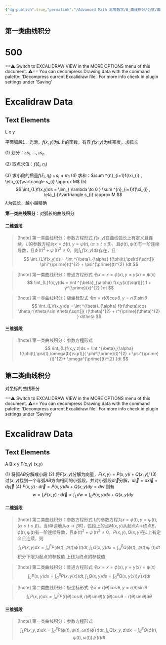 ```yaml
---
{"dg-publish":true,"permalink":"/Advanced Math 高等数学/8_曲线积分/公式/曲线积分/","tags":["高数","微积分","定理"]}
---
```


## 第一类曲线积分


<div class="transclusion internal-embed is-loaded"><div class="markdown-embed">

<div class="markdown-embed-title">

# 500

</div>



==⚠  Switch to EXCALIDRAW VIEW in the MORE OPTIONS menu of this document. ⚠== You can decompress Drawing data with the command palette: 'Decompress current Excalidraw file'. For more info check in plugin settings under 'Saving'


# Excalidraw Data
## Text Elements
L 
x 
y 


</div></div>


平面弧段$L$，光滑，$f(x,y)$为$L$上的函数，有界
$f(x,y)$为线密度，求弧长

(1)
划分：$\vartriangle s_{1} , \dots,\vartriangle s_{n}$

(2)
取点求值：$f(\xi_{i} , \eta_{i})$

(3)
求小段的质量$f(\xi_{i} , \eta_{i})\vartriangle s_{i} \approx m_{i}$
(4)
求和：$\sum ^{n}_{i=1}f(\xi_{i} , \eta_{i})\vartriangle s_{i} \approx M$
(5)
$$
\int_{L}f(x,y)ds = \lim_{ \lambda \to 0 } \sum ^{n}_{i=1}f(\xi_{i} , \eta_{i})\vartriangle s_{i} \approx M
$$
$\lambda$为弧长，越小越精确


**第一类曲线积分**：对弧长的曲线积分

#### 二维弧段

> [!note] 第一类曲线积分：参数方程形式
> $f(x,y)$在曲线弧长上有定义且连续，$L$的参数方程为$x = \phi(t),y = \psi(t),(\alpha \leq t \leq \beta)$，且$\phi(t),\psi(t)$有一阶连续导数，且$\phi^{\prime}(t)^{2} + \psi^{\prime}(t)^{2} \neq 0$，则$\int_{L}f(x,y)ds$存在，且
> $$
> \int_{L}f(x,y)ds = \int ^{\beta}_{\alpha} f(\phi(t),\psi(t))\sqrt[]{ \phi^{\prime}(t)^{2} + \psi^{\prime}(t)^{2} }dt
> $$

> [!note] 第一类曲线积分：普通方程形式
> 令$x = x = \phi(x),y = y(x)=\psi(x)$
> $$
> \int_{L}f(x,y)ds = \int ^{\beta}_{\alpha} f(x,y(x))\sqrt[]{ 1 + y^{\prime}(x)^{2}  }dt
> $$


> [!note] 第一类曲线积分：极坐标形式
> 令$x = r(\theta)\cos \theta,y = r(\theta)\sin \theta$
> $$
> \int_{L}f(x,y)ds = \int ^{\beta}_{\alpha} f(r(\theta)\cos \theta,r(\theta)\sin \theta)\sqrt[]{ r(\theta)^{2} + r^{\prime}(\theta)^{2}  } d\theta 
> $$

#### 三维弧段
> [!note] 第一类曲线积分：参数方程形式
> $$
> \int_{L}f(x,y,z)ds = \int ^{\beta}_{\alpha} f(\phi(t),\psi(t),\omega(t))\sqrt[]{ \phi^{\prime}(t)^{2} + \psi^{\prime}(t)^{2}+ \omega^{\prime}(t)^{2} }dt
> $$

## 第二类曲线积分
对坐标的曲线积分


<div class="transclusion internal-embed is-loaded"><div class="markdown-embed">




==⚠  Switch to EXCALIDRAW VIEW in the MORE OPTIONS menu of this document. ⚠== You can decompress Drawing data with the command palette: 'Decompress current Excalidraw file'. For more info check in plugin settings under 'Saving'


# Excalidraw Data
## Text Elements
A 
B 
x 
y 
F(x,y) 
(x,y)
 


</div></div>


(1) 将弧$AB$分解成小段
(2) 将$F(x,y)$分解为向量，$F(x,y) = P(x,y)i + Q(x,y)j$
(3) 过$(x,y)$找到一个与弧$AB$方向相同的小弧段，并对小弧段$d \vec{r}$分解，$d \vec{r} = dx \vec{i} + dy \vec{j}$
(4) $F(x,y) \cdot d \vec{r} = P(x,y)dx + Q(x,y)dy = dw$
则有
$$
w = \int_{l}F(x,y) \cdot d \vec{r} =  \int_{L}dw = \int_{L} P(x,y)dx + Q(x,y)dy 
$$

#### 二维弧段

> [!note] 第二类曲线积分：参数方程形式
> $L$的参数方程为$x = \phi(t),y = \psi(t),(\alpha \leq t \leq \beta)$，当$t$单调地从$\alpha\to\beta$时，弧段上的点$M(x,y)$从起点$A\to$终点$B$。$\phi(t),\psi(t)$有一阶连续导数，且$\phi^{\prime}(t)^{2} + \psi^{\prime}(t)^{2} \neq 0$，$P(x,y),Q(x,y)$在$L$上有定义且连续，则
> $$
> \int_{L}P(x,y)dx = \int ^{\beta}_{\alpha} P(\phi(t),\psi(t))\phi^{\prime}(t) dt,
> \int_{L}Q(x,y)dx = \int ^{\beta}_{\alpha} Q(\phi(t),\psi(t))\psi^{\prime}(t) dt
> $$
> 积分下限为起点的参数值
> 上线为终点的参数值

> [!note] 第二类曲线积分：普通方程形式
> 令$x = x = \phi(x),y = y(x)=\psi(x)$
> $$
> \int_{L} P(x,y)ds = \int ^{\beta}_{\alpha} P(x,y(x))dt,
> \int_{L} Q(x,y)ds = \int ^{\beta}_{\alpha} Q(x,y(x))y^{\prime}(x) dt
> $$

> [!note] 第二类曲线积分：极坐标形式
> 令$x = r(\theta)\cos \theta,y = r(\theta)\sin \theta$
> $$
> \int_{L}P(x,y)ds = \int ^{\beta}_{\alpha} P(r(\theta)\cos \theta,r(\theta)\sin \theta)(r^{\prime}(\theta)\cos \theta - r(\theta)\sin \theta ) d\theta 
> $$

#### 三维弧段
> [!note] 第一类曲线积分：参数方程形式
> $$
> \int_{L}P(x,y,z)dx = \int ^{\beta}_{\alpha} P(\phi(t),\psi(t),\omega(t))\phi^{\prime}(t) dt,
> \int_{L}Q(x,y,z)dx = \int ^{\beta}_{\alpha} Q(\phi(t),\psi(t),\omega(t))\psi^{\prime}(t) dt
> $$



